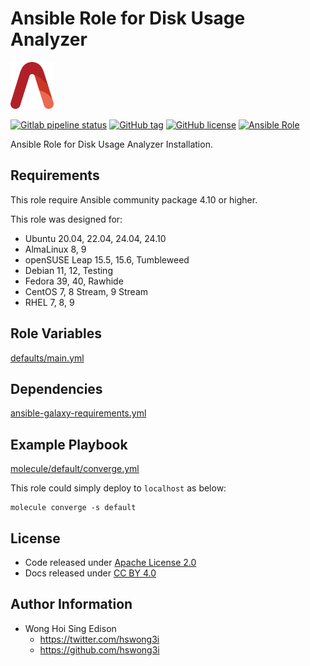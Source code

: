 # Ansible Role for Disk Usage Analyzer

<a href="https://alvistack.com" title="AlviStack" target="_blank"><img src="/alvistack.svg" height="75" alt="AlviStack"></a>

[![Gitlab pipeline status](https://img.shields.io/gitlab/pipeline/alvistack/ansible-role-baobab/master)](https://gitlab.com/alvistack/ansible-role-baobab/-/pipelines)
[![GitHub tag](https://img.shields.io/github/tag/alvistack/ansible-role-baobab.svg)](https://github.com/alvistack/ansible-role-baobab/tags)
[![GitHub license](https://img.shields.io/github/license/alvistack/ansible-role-baobab.svg)](https://github.com/alvistack/ansible-role-baobab/blob/master/LICENSE)
[![Ansible Role](https://img.shields.io/badge/galaxy-alvistack.baobab-blue.svg)](https://galaxy.ansible.com/alvistack/baobab)

Ansible Role for Disk Usage Analyzer Installation.

## Requirements

This role require Ansible community package 4.10 or higher.

This role was designed for:

- Ubuntu 20.04, 22.04, 24.04, 24.10
- AlmaLinux 8, 9
- openSUSE Leap 15.5, 15.6, Tumbleweed
- Debian 11, 12, Testing
- Fedora 39, 40, Rawhide
- CentOS 7, 8 Stream, 9 Stream
- RHEL 7, 8, 9

## Role Variables

[defaults/main.yml](defaults/main.yml)

## Dependencies

[ansible-galaxy-requirements.yml](ansible-galaxy-requirements.yml)

## Example Playbook

[molecule/default/converge.yml](molecule/default/converge.yml)

This role could simply deploy to `localhost` as below:

    molecule converge -s default

## License

- Code released under [Apache License 2.0](LICENSE)
- Docs released under [CC BY 4.0](http://creativecommons.org/licenses/by/4.0/)

## Author Information

- Wong Hoi Sing Edison
  - <https://twitter.com/hswong3i>
  - <https://github.com/hswong3i>
